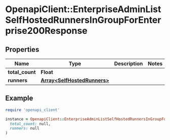 # OpenapiClient::EnterpriseAdminListSelfHostedRunnersInGroupForEnterprise200Response

## Properties

| Name | Type | Description | Notes |
| ---- | ---- | ----------- | ----- |
| **total_count** | **Float** |  |  |
| **runners** | [**Array&lt;SelfHostedRunners&gt;**](SelfHostedRunners.md) |  |  |

## Example

```ruby
require 'openapi_client'

instance = OpenapiClient::EnterpriseAdminListSelfHostedRunnersInGroupForEnterprise200Response.new(
  total_count: null,
  runners: null
)
```

